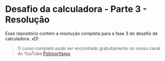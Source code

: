 # Desafio da calculadora - Parte 3 - Resolução

Esse repositório contém a resolução completa para a fase 3 do desafio da calculadora. xD!

>O curso completo pode ser encontrado gratuitamente no nosso canal do YouTube [Polimorfismo](https://youtube.com/channel/UCN0xtkhf8j2R6n1xKYCiJBA/).
